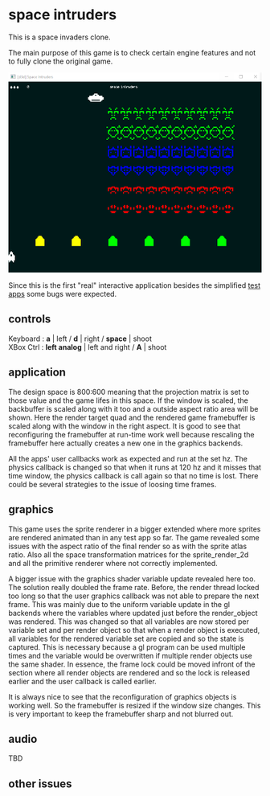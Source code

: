 # space intruders
This is a space invaders clone. 

The main purpose of this game is to check certain engine features and not to fully clone the original game.

![sample](https://github.com/aconstlink/games/blob/main/space_intruders/sample_image.png "Sample Image")

Since this is the first "real" interactive application besides the simplified [test apps](https://github.com/aconstlink/natus_tests) some bugs were expected. 

## controls
Keyboard : **a** | left / **d** | right / **space** | shoot  
XBox Ctrl : **left analog** | left and right / **A** | shoot

## application

The design space is 800:600 meaning that the projection matrix is set to those value and the game lifes in this space. If the window is scaled, the backbuffer is scaled along with it too and a outside aspect ratio area will be shown. Here the render target quad and the rendered game framebuffer is scaled along with the window in the right aspect. It is good to see that reconfiguring the framebuffer at run-time work well because rescaling the framebuffer here actually creates a new one in the graphics backends. 

All the apps' user callbacks work as expected and run at the set hz. The physics callback is changed so that when it runs at 120 hz and it misses that time window, the physics callback is call again so that no time is lost. There could be several strategies to the issue of loosing time frames. 

## graphics
This game uses the sprite renderer in a bigger extended where more sprites are rendered animated than in any test app so far. The game revealed some issues with the aspect ratio of the final render so as with the sprite atlas ratio. Also all the space transformation matrices for the sprite_render_2d and all the primitive renderer where not correctly implemented.

A bigger issue with the graphics shader variable update revealed here too. The solution really doubled the frame rate. Before, the render thread locked too long so that the user graphics callback was not able to prepare the next frame. This was mainly due to the uniform variable update in the gl backends where the variables where updated just before the render_object was rendered. This was changed so that all variables are now stored per variable set and per render object so that when a render object is executed, all variables for the rendered variable set are copied and so the state is captured. This is necessary because a gl program can be used multiple times and the variable would be overwritten if multiple render objects use the same shader. 
In essence, the frame lock could be moved infront of the section where all render objects are rendered and so the lock is released earlier and the user callback is called earlier. 

It is always nice to see that the reconfiguration of graphics objects is working well. So the framebuffer is resized if the window size changes. This is very important to keep the framebuffer sharp and not blurred out.

## audio
TBD

## other issues
